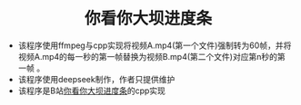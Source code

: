 # <center>你看你大坝进度条</center>
* 该程序使用ffmpeg与cpp实现将视频A.mp4(第一个文件)强制转为60帧，并将视频A.mp4的每一秒的第一帧替换为视频B.mp4(第二个文件)对应第n秒的第一帧 。
* 该程序使用deepseek制作，作者只提供维护
* 该程序是B站[你看你大坝进度条](https://www.bilibili.com/video/BV1EQGHz3EkL)的cpp实现